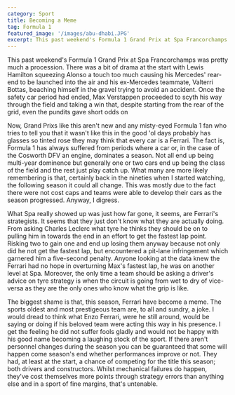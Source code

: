```yaml
---
category: Sport
title: Becoming a Meme
tag: Formula 1
featured_image: '/images/abu-dhabi.JPG'
excerpt: This past weekend's Formula 1 Grand Prix at Spa Francorchamps was pretty much a procession. There was a bit of drama at the start with Lewis Hamilton squeezing Alonso a touch too much causing his Mercedes' rear-end to be launched into the air and his ex-Mercedes teammate, Valterri Bottas, beaching himself in the gravel trying to avoid an accident. Once the safety car period had ended, Max Verstappen proceeded to scyth his way through the field and taking a win that, despite starting from the rear of the grid, even the pundits gave short odds on
---
```

This past weekend's Formula 1 Grand Prix at Spa Francorchamps was pretty much a procession. There was a bit of drama at the start with Lewis Hamilton squeezing Alonso a touch too much causing his Mercedes' rear-end to be launched into the air and his ex-Mercedes teammate, Valterri Bottas, beaching himself in the gravel trying to avoid an accident. Once the safety car period had ended, Max Verstappen proceeded to scyth his way through the field and taking a win that, despite starting from the rear of the grid, even the pundits gave short odds on

Now, Grand Prixs like this aren't new and any misty-eyed Formula 1 fan who tries to tell you that it wasn't like this in the good 'ol days probably has glasses so tinted rose they may think that every car is a Ferrari. The fact is, Formula 1 has always suffered from periods where a car or, in the case of the Cosworth DFV an engine, dominates a season. Not all end up being multi-year dominence but generally one or two cars end up being the class of the field and the rest just play catch up. What many are more likely remembering is that, certainly back in the nineties when I started watching, the following season it could all change. This was mostly due to the fact there were not cost caps and teams were able to develop their cars as the season progressed. Anyway, I digress.

What Spa really showed up was just how far gone, it seems, are Ferrari's strategists. It seems that they just don't know what they are actually doing. From asking Charles Leclerc what tyre he thinks they should be on to pulling him in towards the end in an effort to get the fastest lap point. Risking two to gain one and end up losing them anyway because not only did he not get the fastest lap, but encountered a pit-lane infringement which garnered him a five-second penalty. Anyone looking at the data knew the Ferrari had no hope in overturning Max's fastest lap, he was on another level at Spa. Moreover, the only time a team should be asking a driver's advice on tyre strategy is when the circuit is going from wet to dry of vice-versa as they are the only ones who know what the grip is like.

The biggest shame is that, this season, Ferrari have become a meme. The sports oldest and most prestigeous team are, to all and sundry, a joke. I would dread to think what Enzo Ferrari, were he still around, would be saying or doing if his beloved team were acting this way in his presence. I get the feeling he did not suffer fools gladly and would not be happy with his good name becoming a laughing stock of the sport. If there aren't personnel changes during the season you can be guaranteed that some will happen come season's end whether performances improve or not. They had, at least at the start, a chance of competing for the title this season; both drivers and constructors. Whilst mechanical failures do happen, they've cost themselves more points through strategy errors than anything else and in a sport of fine margins, that's untenable.
